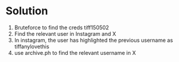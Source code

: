 # Solution

1. Bruteforce to find the creds tiff150502
2. Find the relevant user in Instagram and X
3. In instagram, the user has highlighted the previous username as tiffanylovethis
4. use archive.ph to find the relevant username in X